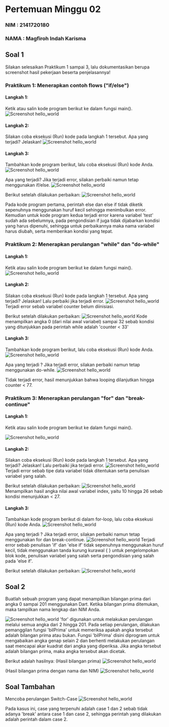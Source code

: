 # Pertemuan Minggu 02

### NIM : 2141720180

### NAMA : Magfiroh Indah Karisma

## Soal 1
Silakan selesaikan Praktikum 1 sampai 3, lalu dokumentasikan berupa screenshot hasil pekerjaan beserta penjelasannya!
### Praktikum 1: Menerapkan contoh flows ("if/else")
#### Langkah 1:
Ketik atau salin kode program berikut ke dalam fungsi main().
![Screenshot hello_world](docs/LP1.png)

#### Langkah 2:
Silakan coba eksekusi (Run) kode pada langkah 1 tersebut. Apa yang terjadi? Jelaskan!
![Screenshot hello_world](docs/P1L2.png)

#### Langkah 3:
Tambahkan kode program berikut, lalu coba eksekusi (Run) kode Anda.
![Screenshot hello_world](docs/LP3.png)

Apa yang terjadi? Jika terjadi error, silakan perbaiki namun tetap menggunakan if/else.
![Screenshot hello_world](docs/P1L3.png)

Berikut setelah dilakukan perbaikan:
![Screenshot hello_world](docs/P1L32.png)

Pada kode program pertama, perintah else dan else if tidak diketik sepenuhnya menggunakan huruf kecil sehingga menimbulkan error. Kemudian untuk kode program kedua terjadi error karena variabel 'test' sudah ada sebelumnya, pada pengondisian if juga tidak dijabarkan kondisi yang harus dipenuhi, sehingga untuk perbaikannya maka nama variabel harus diubah, serta memberikan kondisi yang tepat.

### Praktikum 2: Menerapkan perulangan "while" dan "do-while"
#### Langkah 1:
Ketik atau salin kode program berikut ke dalam fungsi main().
![Screenshot hello_world](docs/L2P2.png)

#### Langkah 2:
Silakan coba eksekusi (Run) kode pada langkah 1 tersebut. Apa yang terjadi? Jelaskan! Lalu perbaiki jika terjadi error.
![Screenshot hello_world](docs/P2L2.png)
Terjadi error sebab variabel counter belum diinisiasi.

Berikut setelah dilakukan perbaikan:
![Screenshot hello_world](docs/P2L22.png)
Kode menampilkan angka 0 (dari nilai awal variabel) sampai 32 sebab kondisi yang ditunjukkan pada perintah while adalah 'counter < 33'

#### Langkah 3:
Tambahkan kode program berikut, lalu coba eksekusi (Run) kode Anda.
![Screenshot hello_world](docs/L3P2.png)

Apa yang terjadi ? Jika terjadi error, silakan perbaiki namun tetap menggunakan do-while.
![Screenshot hello_world](docs/P2L32.png)

Tidak terjadi error, hasil menunjukkan bahwa looping dilanjutkan hingga counter < 77.

### Praktikum 3: Menerapkan perulangan "for" dan "break-continue"
#### Langkah 1:
Ketik atau salin kode program berikut ke dalam fungsi main().

![Screenshot hello_world](docs/L2P3.png)

#### Langkah 2:
Silakan coba eksekusi (Run) kode pada langkah 1 tersebut. Apa yang terjadi? Jelaskan! Lalu perbaiki jika terjadi error.
![Screenshot hello_world](docs/P3L2.png)
Terjadi error sebab tipe data variabel tidak ditentukan serta penulisan variabel yang salah.

Berikut setelah dilakukan perbaikan:
![Screenshot hello_world](docs/P3L22.png)
Menampilkan hasil angka nilai awal variabel index, yaitu 10 hingga 26 sebab kondisi menunjukkan < 27.

#### Langkah 3:
Tambahkan kode program berikut di dalam for-loop, lalu coba eksekusi (Run) kode Anda.
![Screenshot hello_world](docs/L3P3.png)

Apa yang terjadi ? Jika terjadi error, silakan perbaiki namun tetap menggunakan for dan break-continue.
![Screenshot hello_world](docs/P3L3.png)
Terjadi error sebab penulisan 'if' dan 'else if' tidak sepenuhnya menggunakan huruf kecil, tidak menggunakan tanda kurung kurawal { } untuk pengelompokan blok kode, penulisan variabel yang salah serta pengondisian yang salah pada 'else if'.

Berikut setelah dilakukan perbaikan:
![Screenshot hello_world](docs/P3L32.png)

## Soal 2
Buatlah sebuah program yang dapat menampilkan bilangan prima dari angka 0 sampai 201 menggunakan Dart. Ketika bilangan prima ditemukan, maka tampilkan nama lengkap dan NIM Anda.

![Screenshot hello_world](docs/Soal2.png)
'for' digunakan untuk melakukan perulangan melalui semua angka dari 2 hingga 201. Pada setiap perulangan, dilakukan pemanggilan fungsi 'bilPrima' untuk memeriksa apakah angka tersebut adalah bilangan prima atau bukan. Fungsi 'bilPrima' disini diprogram untuk mengabaikan angka genap selain 2 dan berhenti melakukan perulangan saat mencapai akar kuadrat dari angka yang diperiksa. Jika angka tersebut adalah bilangan prima, maka angka tersebut akan dicetak.

Berikut adalah hasilnya:
(Hasil bilangan prima)
![Screenshot hello_world](docs/Soal22.png)

(Hasil bilangan prima dengan nama dan NIM)
![Screenshot hello_world](docs/Soal23.png)

## Soal Tambahan
Mencoba perulangan Switch-Case
![Screenshot hello_world](docs/SoalSC.png)

Pada kasus ini, case yang terpenuhi adalah case 1 dan 2 sebab tidak adanya 'break' antara case 1 dan case 2, sehingga perintah yang dilakukan adalah perintah dalam case 2.